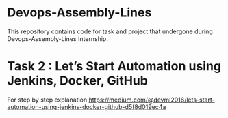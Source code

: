 # Devops-Assembly-Lines
This repository contains code for task and project that undergone during Devops-Assembly-Lines Internship.

# Task 2 : Let’s Start Automation using Jenkins, Docker, GitHub
For step by step explanation https://medium.com/@devml2016/lets-start-automation-using-jenkins-docker-github-d5f8d019ec4a
